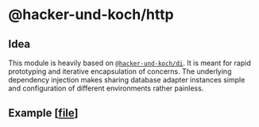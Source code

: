 # @hacker-und-koch/http

## Idea
This module is heavily based on [`@hacker-und-koch/di`](../di). It is meant for rapid prototyping and iterative encapsulation of concerns. The underlying dependency injection makes sharing database adapter instances simple and configuration of different environments rather painless.

## Example [[file](./src/example.ts)]


